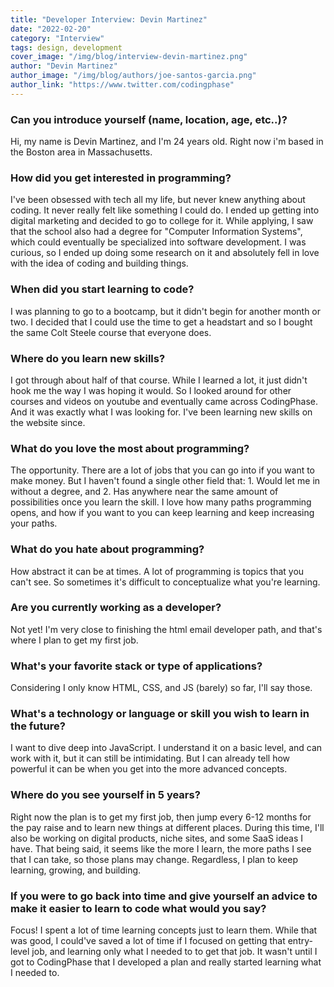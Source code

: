 ```yaml
---
title: "Developer Interview: Devin Martinez"
date: "2022-02-20"
category: "Interview"
tags: design, development
cover_image: "/img/blog/interview-devin-martinez.png"
author: "Devin Martinez"
author_image: "/img/blog/authors/joe-santos-garcia.png"
author_link: "https://www.twitter.com/codingphase"
---
```


### Can you introduce yourself (name, location, age, etc..)?

Hi, my name is Devin Martinez, and I'm 24 years old. Right now i'm based in the Boston area in Massachusetts.

### How did you get interested in programming?

I've been obsessed with tech all my life, but never knew anything about coding. It never really felt like something I could do. I ended up getting into digital marketing and decided to go to college for it. While applying, I saw that the school also had a degree for "Computer Information Systems", which could eventually be specialized into software development. I was curious, so I ended up doing some research on it and absolutely fell in love with the idea of coding and building things.

### When did you start learning to code?

I was planning to go to a bootcamp, but it didn't begin for another month or two. I decided that I could use the time to get a headstart and so I bought the same Colt Steele course that everyone does.

### Where do you learn new skills?

I got through about half of that course. While I learned a lot, it just didn't hook me the way I was hoping it would. So I looked around for other courses and videos on youtube and eventually came across CodingPhase. And it was exactly what I was looking for. I've been learning new skills on the website since.

### What do you love the most about programming?

The opportunity. There are a lot of jobs that you can go into if you want to make money. But I haven't found a single other field that: 1. Would let me in without a degree, and 2. Has anywhere near the same amount of possibilities once you learn the skill. I love how many paths programming opens, and how if you want to you can keep learning and keep increasing your paths.

### What do you hate about programming?

How abstract it can be at times. A lot of programming is topics that you can't see. So sometimes it's difficult to conceptualize what you're learning.

### Are you currently working as a developer?

Not yet! I'm very close to finishing the html email developer path, and that's where I plan to get my first job.

### What's your favorite stack or type of applications?

Considering I only know HTML, CSS, and JS (barely) so far, I'll say those.

### What's a technology or language or skill you wish to learn in the future?

I want to dive deep into JavaScript. I understand it on a basic level, and can work with it, but it can still be intimidating. But I can already tell how powerful it can be when you get into the more advanced concepts.

### Where do you see yourself in 5 years?

Right now the plan is to get my first job, then jump every 6-12 months for the pay raise and to learn new things at different places. During this time, I'll also be working on digital products, niche sites, and some SaaS ideas I have. That being said, it seems like the more I learn, the more paths I see that I can take, so those plans may change. Regardless, I plan to keep learning, growing, and building.

### If you were to go back into time and give yourself an advice to make it easier to learn to code what would you say?

Focus! I spent a lot of time learning concepts just to learn them. While that was good, I could've saved a lot of time if I focused on getting that entry-level job, and learning only what I needed to to get that job. It wasn't until I got to CodingPhase that I developed a plan and really started learning what I needed to.
